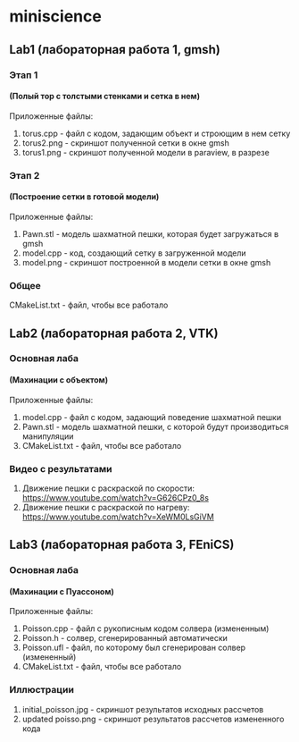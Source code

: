 # miniscience
## Lab1 (лабораторная работа 1, gmsh)
### Этап 1
#### (Полый тор с толстыми стенками и сетка в нем)
Приложенные файлы:
1. torus.cpp - файл с кодом, задающим объект и строющим в нем сетку
2. torus2.png - скриншот полученной сетки в окне gmsh
3. torus1.png - скриншот полученной модели в paraview, в разрезе
### Этап 2
#### (Построение сетки в готовой модели)
Приложенные файлы:
1. Pawn.stl - модель шахматной пешки, которая будет загружаться в gmsh
2. model.cpp - код, создающий сетку в загруженной модели
3. model.png - скриншот построенной в модели сетки в окне gmsh
### Общее
CMakeList.txt - файл, чтобы все работало
## Lab2 (лабораторная работа 2, VTK)
### Основная лаба
#### (Махинации с объектом)
Приложенные файлы:
1. model.cpp - файл с кодом, задающий поведение шахматной пешки
2. Pawn.stl - модель шахматной пешки, с которой будут производиться манипуляции
3. CMakeList.txt - файл, чтобы все работало
### Видео с результатами
1. Движение пешки с раскраской по скорости: https://www.youtube.com/watch?v=G626CPz0_8s
2. Движение пешки с раскраской по нагреву: https://www.youtube.com/watch?v=XeWM0LsGiVM
## Lab3 (лабораторная работа 3, FEniCS)
### Основная лаба
#### (Махинации с Пуассоном)
Приложенные файлы:
1. Poisson.cpp - файл с рукописным кодом солвера (измененным)
2. Poisson.h - солвер, сгенерированный автоматически
3. Poisson.ufl - файл, по которому был сгенерирован солвер (измененный)
4. CMakeList.txt - файл, чтобы все работало
### Иллюстрации
1. initial_poisson.jpg - скриншот результатов исходных рассчетов
2. updated poisso.png - скриншот результатов рассчетов измененного кода
